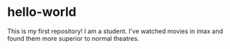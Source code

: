 # hello-world
This is my first repository!
I am a student.
I've watched movies in imax and found them more superior to normal theatres.
